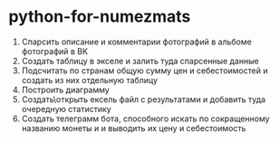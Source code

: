 # python-for-numezmats
1. Спарсить описание и комментарии фотографий в альбоме фотографий в ВК
2. Создать таблицу в экселе и залить туда спарсенные данные
3. Подсчитать по странам общую сумму цен и себестоимостей и создать из них отдельную таблицу
4. Построить диаграмму
5. Создать\открыть ексель файл с результатами и добавить туда очередную статистику
6. Создать телеграмм бота, способного искать по сокращенному названию монеты и и выводить их цену и себестоимость
